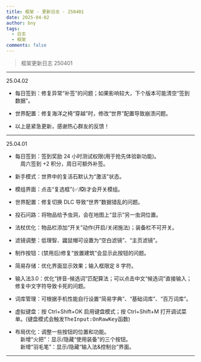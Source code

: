 ```yaml
---
title: 框架 - 更新日志 - 250401
date: 2025-04-02
author: bny
tags:
  - 日志
  - 框架
comments: false
---
```


> 框架更新日志 250401

---

25.04.02  

- 每日签到：修复异常“补签”的问题；如果影响较大，下个版本可能清空“签到数据”。  

- 世界配置：修复海洋之椅“穿越”时，修改“世界”配置导致崩溃问题。  

- 以上是紧急更新，感谢热心群友的反馈！  


---

25.04.01

- 每日签到：签到奖励 24 小时测试权限(用于抢先体验新功能)。  
　周六签到 +2 积分，周日可额外补签。  

- 新手模式：世界中的复活石默认为“激活”状态。  

- 模组界面：点击“复选框”(✅/❎)才会开关模组。  

- 世界配置：修复切换 DLC 导致“世界”数据错乱的问题。  

- 投石问路：将物品给予虫洞，会在地图上“显示”另一虫洞位置。  

- 法杖优化：物品栏添加“开关”动作(开启/关闭施法)；装备栏不可开关。  

- 滤镜调整：低理智、鼹鼠帽可设置为“空白滤镜”、“主页滤镜”。  

- 制作按钮：(禁用后)修复“放置建筑”会显示此按钮的问题。  

- 简易存储：优化界面显示效果；输入框限定 8 字符。  

- 输入法3.0：优化“拼音-候选词”匹配算法；可以点击中文“候选词”直接输入；修复中文字符导致卡死的问题。  

- 词库管理：可根据手机性能自行设置“简易字典”、“基础词库”、“百万词库”。  

- 虚拟键盘：按 Ctrl+Shift+OK 启用键盘模式；按 Ctrl+Shift+M 打开调试菜单。(键盘模式会触发<kbd>TheInput:OnRawKey</kbd>函数)  

- 布局优化：调整一些按钮的位置和功能。  
　新增“火把”：显示/隐藏“使用装备”的三个按钮。  
　新增“羽毛笔”：显示/隐藏“输入法&控制台”界面。

---

